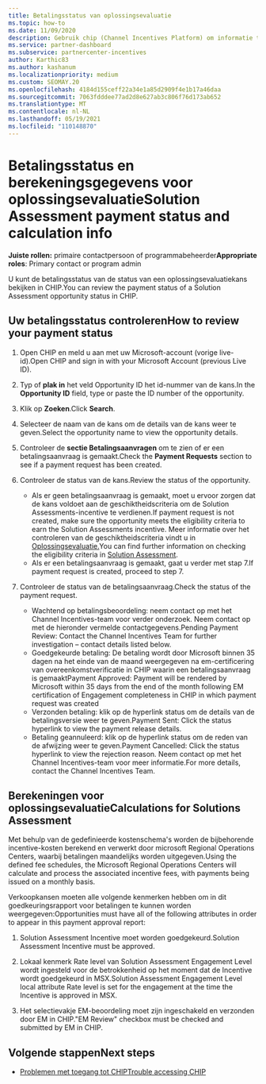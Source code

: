 ```yaml
---
title: Betalingsstatus van oplossingsevaluatie
ms.topic: how-to
ms.date: 11/09/2020
description: Gebruik chip (Channel Incentives Platform) om informatie te vinden over solution assessment-mogelijkheden, hun berekeningen en hun betalingsstatus.
ms.service: partner-dashboard
ms.subservice: partnercenter-incentives
author: Karthic83
ms.author: kashanum
ms.localizationpriority: medium
ms.custom: SEOMAY.20
ms.openlocfilehash: 4184d155ceff22a34e1a85d2909f4e1b17a46daa
ms.sourcegitcommit: 7063fdddee77ad2d8e627ab3c806f76d173ab652
ms.translationtype: MT
ms.contentlocale: nl-NL
ms.lasthandoff: 05/19/2021
ms.locfileid: "110148870"
---
```

# <a name="solution-assessment-payment-status-and-calculation-info"></a><span data-ttu-id="e4c89-103">Betalingsstatus en berekeningsgegevens voor oplossingsevaluatie</span><span class="sxs-lookup"><span data-stu-id="e4c89-103">Solution Assessment payment status and calculation info</span></span>

<span data-ttu-id="e4c89-104">**Juiste rollen:** primaire contactpersoon of programmabeheerder</span><span class="sxs-lookup"><span data-stu-id="e4c89-104">**Appropriate roles**: Primary contact or program admin</span></span>

<span data-ttu-id="e4c89-105">U kunt de betalingsstatus van de status van een oplossingsevaluatiekans bekijken in CHIP.</span><span class="sxs-lookup"><span data-stu-id="e4c89-105">You can review the payment status of a Solution Assessment opportunity status in CHIP.</span></span>

## <a name="how-to-review-your-payment-status"></a><span data-ttu-id="e4c89-106">Uw betalingsstatus controleren</span><span class="sxs-lookup"><span data-stu-id="e4c89-106">How to review your payment status</span></span>

1. <span data-ttu-id="e4c89-107">Open CHIP en meld u aan met uw Microsoft-account (vorige live-id).</span><span class="sxs-lookup"><span data-stu-id="e4c89-107">Open CHIP and sign in with your Microsoft Account (previous Live ID).</span></span>
2. <span data-ttu-id="e4c89-108">Typ of **plak in** het veld Opportunity ID het id-nummer van de kans.</span><span class="sxs-lookup"><span data-stu-id="e4c89-108">In the **Opportunity ID** field, type or paste the ID number of the opportunity.</span></span>
3. <span data-ttu-id="e4c89-109">Klik op **Zoeken**.</span><span class="sxs-lookup"><span data-stu-id="e4c89-109">Click **Search**.</span></span>
4. <span data-ttu-id="e4c89-110">Selecteer de naam van de kans om de details van de kans weer te geven.</span><span class="sxs-lookup"><span data-stu-id="e4c89-110">Select the opportunity name to view the opportunity details.</span></span>
5. <span data-ttu-id="e4c89-111">Controleer de **sectie Betalingsaanvragen** om te zien of er een betalingsaanvraag is gemaakt.</span><span class="sxs-lookup"><span data-stu-id="e4c89-111">Check the **Payment Requests** section to see if a payment request has been created.</span></span>
6. <span data-ttu-id="e4c89-112">Controleer de status van de kans.</span><span class="sxs-lookup"><span data-stu-id="e4c89-112">Review the status of the opportunity.</span></span>

    - <span data-ttu-id="e4c89-113">Als er geen betalingsaanvraag is gemaakt, moet u ervoor zorgen dat de kans voldoet aan de geschiktheidscriteria om de Solution Assessments-incentive te verdienen.</span><span class="sxs-lookup"><span data-stu-id="e4c89-113">If payment request is not created, make sure the opportunity meets the eligibility criteria to earn the Solution Assessments incentive.</span></span> <span data-ttu-id="e4c89-114">Meer informatie over het controleren van de geschiktheidscriteria vindt u in [Oplossingsevaluatie.](chip-solution-assessment.md)</span><span class="sxs-lookup"><span data-stu-id="e4c89-114">You can find further information on checking the eligibility criteria in [Solution Assessment](chip-solution-assessment.md).</span></span>
    - <span data-ttu-id="e4c89-115">Als er een betalingsaanvraag is gemaakt, gaat u verder met stap 7.</span><span class="sxs-lookup"><span data-stu-id="e4c89-115">If payment request is created, proceed to step 7.</span></span>
7. <span data-ttu-id="e4c89-116">Controleer de status van de betalingsaanvraag.</span><span class="sxs-lookup"><span data-stu-id="e4c89-116">Check the status of the payment request.</span></span>

    - <span data-ttu-id="e4c89-117">Wachtend op betalingsbeoordeling: neem contact op met het Channel Incentives-team voor verder onderzoek. Neem contact op met de hieronder vermelde contactgegevens.</span><span class="sxs-lookup"><span data-stu-id="e4c89-117">Pending Payment Review: Contact the Channel Incentives Team for further investigation – contact details listed below.</span></span>
    - <span data-ttu-id="e4c89-118">Goedgekeurde betaling: De betaling wordt door Microsoft binnen 35 dagen na het einde van de maand weergegeven na em-certificering van overeenkomstverificatie in CHIP waarin een betalingsaanvraag is gemaakt</span><span class="sxs-lookup"><span data-stu-id="e4c89-118">Payment Approved: Payment will be rendered by Microsoft within 35 days from the end of the month following EM certification of Engagement completeness in CHIP in which payment request was created</span></span>
    -  <span data-ttu-id="e4c89-119">Verzonden betaling: klik op de hyperlink status om de details van de betalingsversie weer te geven.</span><span class="sxs-lookup"><span data-stu-id="e4c89-119">Payment Sent: Click the status hyperlink to view the payment release details.</span></span>
    - <span data-ttu-id="e4c89-120">Betaling geannuleerd: klik op de hyperlink status om de reden van de afwijzing weer te geven.</span><span class="sxs-lookup"><span data-stu-id="e4c89-120">Payment Cancelled: Click the status hyperlink to view the rejection reason.</span></span> <span data-ttu-id="e4c89-121">Neem contact op met het Channel Incentives-team voor meer informatie.</span><span class="sxs-lookup"><span data-stu-id="e4c89-121">For more details, contact the Channel Incentives Team.</span></span>

## <a name="calculations-for-solutions-assessment"></a><span data-ttu-id="e4c89-122">Berekeningen voor oplossingsevaluatie</span><span class="sxs-lookup"><span data-stu-id="e4c89-122">Calculations for Solutions Assessment</span></span>

<span data-ttu-id="e4c89-123">Met behulp van de gedefinieerde kostenschema's worden de bijbehorende incentive-kosten berekend en verwerkt door microsoft Regional Operations Centers, waarbij betalingen maandelijks worden uitgegeven.</span><span class="sxs-lookup"><span data-stu-id="e4c89-123">Using the defined fee schedules, the Microsoft Regional Operations Centers will calculate and process the associated incentive fees, with payments being issued on a monthly basis.</span></span>

<span data-ttu-id="e4c89-124">Verkoopkansen moeten alle volgende kenmerken hebben om in dit goedkeuringsrapport voor betalingen te kunnen worden weergegeven:</span><span class="sxs-lookup"><span data-stu-id="e4c89-124">Opportunities must have all of the following attributes in order to appear in this payment approval report:</span></span>

1. <span data-ttu-id="e4c89-125">Solution Assessment Incentive moet worden goedgekeurd.</span><span class="sxs-lookup"><span data-stu-id="e4c89-125">Solution Assessment Incentive must be approved.</span></span>

1. <span data-ttu-id="e4c89-126">Lokaal kenmerk Rate level van Solution Assessment Engagement Level wordt ingesteld voor de betrokkenheid op het moment dat de Incentive wordt goedgekeurd in MSX.</span><span class="sxs-lookup"><span data-stu-id="e4c89-126">Solution Assessment Engagement Level local attribute Rate level is set for the engagement at the time the Incentive is approved in MSX.</span></span>
 
1. <span data-ttu-id="e4c89-127">Het selectievakje EM-beoordeling moet zijn ingeschakeld en verzonden door EM in CHIP.</span><span class="sxs-lookup"><span data-stu-id="e4c89-127">"EM Review" checkbox must be checked and submitted by EM in CHIP.</span></span>

## <a name="next-steps"></a><span data-ttu-id="e4c89-128">Volgende stappen</span><span class="sxs-lookup"><span data-stu-id="e4c89-128">Next steps</span></span>

- [<span data-ttu-id="e4c89-129">Problemen met toegang tot CHIP</span><span class="sxs-lookup"><span data-stu-id="e4c89-129">Trouble accessing CHIP</span></span>](chip-access-trouble.md) 
